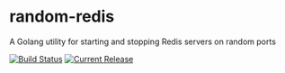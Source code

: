 # random-redis

A Golang utility for starting and stopping Redis servers on random ports

[![Build Status](https://travis-ci.org/marksost/random-redis.svg?branch=master)](https://travis-ci.org/marksost/random-redis) [![Current Release](https://img.shields.io/badge/release-1.1.0-1eb0fc.svg)](https://github.com/marksost/random-redis/releases/tag/1.1.0)
